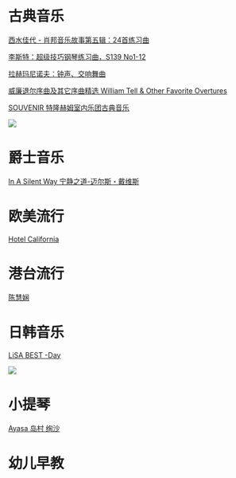 # 古典音乐

[西水佳代 - 肖邦音乐故事第五辑：24首练习曲](https://pan.baidu.com/s/1Gst9M4BC2u4EblsDq5Mjng)

[李斯特：超级技巧钢琴练习曲，S139 No1-12](https://pan.baidu.com/s/16WXtJzAwcONSOuPq5w8Eiw)

[拉赫玛尼诺夫：钟声、交响舞曲](https://pan.baidu.com/s/1f8MnUtEBBTKFvTrPZcXIzQ)

[威廉退尔序曲及其它序曲精选 William Tell & Other Favorite Overtures](https://pan.baidu.com/s/1PDeyTtcf44-d5RTotp72wg)

[SOUVENIR 特隆赫姆室内乐团古典音乐](https://pan.baidu.com/s/1pWRzEO1e4y65K2QSenX9OA)

![](https://i.loli.net/2019/09/28/kaAO27hRQNv8quS.jpg)


# 爵士音乐

[In A Silent Way 宁静之道-迈尔斯・戴维斯](https://pan.baidu.com/s/1lsou4E_h2lj2IVSuEeOtCQ)

# 欧美流行

[Hotel California](https://pan.baidu.com/s/1XVwVaHNTgvjq_wWy-NldnA)

# 港台流行

[陈慧娴](https://pan.baidu.com/s/1XRJJYuXnfD-pOWmH2-hAMg)

# 日韩音乐

[LiSA BEST -Day](https://pan.baidu.com/s/1z0QBtI3CeEbcaWxQM6CvOg)

![](https://i.loli.net/2019/09/28/MX458purPfNQtcv.jpg)

# 小提琴

[Ayasa 岛村 绚沙](https://pan.baidu.com/s/1X4kWTyesE6XSjq9tINbEFw)

# 幼儿早教



